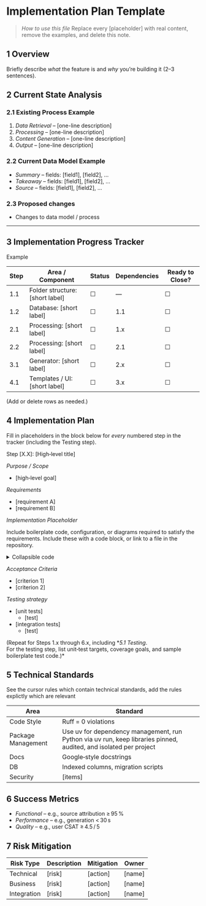 # Implementation Plan Template

> _How to use this file_
> Replace every [placeholder] with real content, remove the examples, and delete this note.

## 1 Overview

Briefly describe _what_ the feature is and _why_ you’re building it (2–3 sentences).

## 2 Current State Analysis

### 2.1 Existing Process Example

1. _Data Retrieval_ – [one-line description]
2. _Processing_ – [one-line description]
3. _Content Generation_ – [one-line description]
4. _Output_ – [one-line description]

### 2.2 Current Data Model Example

- _Summary_ – fields: [field1], [field2], …
- _Takeaway_ – fields: [field1], [field2], …
- _Source_ – fields: [field1], [field2], …

### 2.3 Proposed changes

- Changes to data model / process

---

## 3 Implementation Progress Tracker

Example

| Step | Area / Component                | Status | Dependencies | Ready to Close? |
| ---- | ------------------------------- | ------ | ------------ | --------------- |
| 1.1  | Folder structure: [short label] | ☐      | —            | ☐               |
| 1.2  | Database: [short label]         | ☐      | 1.1          | ☐               |
| 2.1  | Processing: [short label]       | ☐      | 1.x          | ☐               |
| 2.2  | Processing: [short label]       | ☐      | 2.1          | ☐               |
| 3.1  | Generator: [short label]        | ☐      | 2.x          | ☐               |
| 4.1  | Templates / UI: [short label]   | ☐      | 3.x          | ☐               |

(Add or delete rows as needed.)

## 4 Implementation Plan

Fill in placeholders in the block below for _every_ numbered step in the tracker (including the Testing step).

Step [X.X]: [High‑level title]

_Purpose / Scope_

- [high‑level goal]

_Requirements_

- [requirement A]
- [requirement B]

_Implementation Placeholder_

Include boilerplate code, configuration, or diagrams required to satisfy the requirements. Include these with a code block, or link to a file in the repository.

<details markdown="1">
<summary markdown="span">Collapsible code</summary>

python
print("hello world")

</details>

_Acceptance Criteria_

- [criterion 1]
- [criterion 2]

_Testing strategy_

- [unit tests]
  - [test]
- [integration tests]
  - [test]

(Repeat for Steps 1.x through 6.x, including \*_5.1 Testing_.  
For the testing step, list unit‑test targets, coverage goals, and sample boilerplate test code.)\*

## 5 Technical Standards

See the cursor rules which contain technical standards, add the rules explictly which are relevant

| Area               | Standard                                                                                                          |
| ------------------ | ----------------------------------------------------------------------------------------------------------------- |
| Code Style         | Ruff = 0 violations                                                                                               |
| Package Management | Use uv for dependency management, run Python via uv run, keep libraries pinned, audited, and isolated per project |
| Docs               | Google‑style docstrings                                                                                           |
| DB                 | Indexed columns, migration scripts                                                                                |
| Security           | [items]                                                                                                           |

## 6 Success Metrics

- _Functional_ – e.g., source attribution ≥ 95 %
- _Performance_ – e.g., generation < 30 s
- _Quality_ – e.g., user CSAT ≥ 4.5 / 5

## 7 Risk Mitigation

| Risk Type   | Description | Mitigation | Owner  |
| ----------- | ----------- | ---------- | ------ |
| Technical   | [risk]      | [action]   | [name] |
| Business    | [risk]      | [action]   | [name] |
| Integration | [risk]      | [action]   | [name] |
